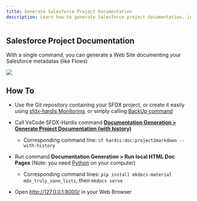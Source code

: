 ```yaml
---
title: Generate Salesforce Project Documentation
description: Learn how to generate Salesforce project documentation, including Flows Visual Differences in History
---
```

<!-- markdownlint-disable MD013 -->

## Salesforce Project Documentation

With a single command, you can generate a Web Site documenting your Salesforce metadatas (like Flows)

![](assets/images/project-documentation.gif)

## How To

- Use the Git repository containing your SFDX project, or create it easily using [sfdx-hardis Monitoring](salesforce-monitoring-home.md), or simply calling [BackUp command](hardis/org/monitor/backup.md)

- Call VsCode SFDX-Hardis command [**Documentation Generation > Generate Project Documentation (with history)**](hardis/doc/project2markdown.md)
  - Corresponding command line: `sf hardis:doc:project2markdown --with-history`

- Run command **Documentation Generation > Run local HTML Doc Pages** (Note: you need  [Python](https://www.python.org/downloads/) on your computer)
  - Corresponding command lines: `pip install mkdocs-material mdx_truly_sane_lists`, then `mkdocs serve`

- Open <http://127.0.0.1:8000/> in your Web Browser

